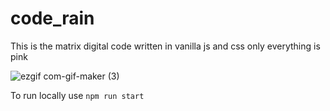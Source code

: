 # code_rain
This is the matrix digital code written in vanilla js and css only everything is pink

![ezgif com-gif-maker (3)](https://user-images.githubusercontent.com/19497773/209915255-adf835f5-c80b-440b-ba69-6d87e421c732.gif)

To run locally use 
`npm run start`
